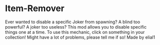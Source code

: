 # Item-Remover
Ever wanted to disable a specific Joker from spawning? A blind too powerful? A joker too useless?
This mod allows you to disable specific things one at a time. To use this mechanic, click on something in your collection!
Might have a lot of problems, please tell me if so!
Made by elial1

